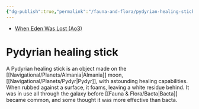 ```yaml
---
{"dg-publish":true,"permalink":"/fauna-and-flora/pydyrian-healing-sticks/","tags":["fauna"],"dgHomeLink":false}
---
```


- [When Eden Was Lost (Ao3)](https://archiveofourown.org/works/19334440/chapters/45992584)

# Pydyrian healing stick

A Pydyrian healing stick is an object made on the [[Navigational/Planets/Almania\|Almania]] moon, [[Navigational/Planets/Pydyr\|Pydyr]], with astounding healing capabilities. When rubbed against a surface, it foams, leaving a white residue behind. It was in use all through the galaxy before [[Fauna & Flora/Bacta\|Bacta]] became common, and some thought it was more effective than bacta.